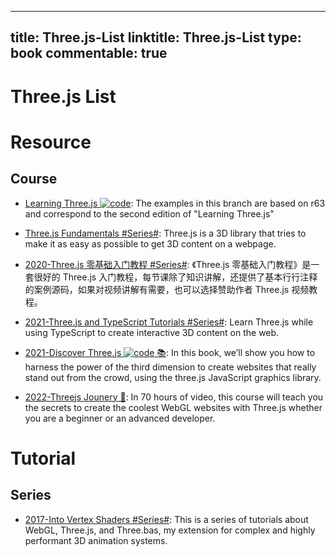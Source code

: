 
---
title: Three.js-List
linktitle: Three.js-List
type: book
commentable: true
---

# Three.js List

# Resource

## Course

- [Learning Three.js ![code](https://ng-tech.icu/assets/code.svg)](https://github.com/josdirksen/learning-threejs): The examples in this branch are based on r63 and correspond to the second edition of "Learning Three.js"

- [Three.js Fundamentals #Series#](https://threejsfundamentals.org/threejs/lessons/threejs-fundamentals.html): Three.js is a 3D library that tries to make it as easy as possible to get 3D content on a webpage.

- [2020-Three.js 零基础入门教程 #Series#](http://www.webgl3d.cn/Three.js/): 《Three.js 零基础入门教程》是一套很好的 Three.js 入门教程，每节课除了知识讲解，还提供了基本行行注释的案例源码，如果对视频讲解有需要，也可以选择赞助作者 Three.js 视频教程。

- [2021-Three.js and TypeScript Tutorials #Series#](https://sbcode.net/threejs/): Learn Three.js while using TypeScript to create interactive 3D content on the web.

- [2021-Discover Three.js ![code](https://ng-tech.icu/assets/code.svg) 📚](https://discoverthreejs.com/book/introduction/): In this book, we’ll show you how to harness the power of the third dimension to create websites that really stand out from the crowd, using the three.js JavaScript graphics library.

- [2022-Threejs Jounery 🎥](https://threejs-journey.com/): In 70 hours of video, this course will teach you the secrets to create the coolest WebGL websites with Three.js whether you are a beginner or an advanced developer.

# Tutorial

## Series

- [2017-Into Vertex Shaders #Series#](https://medium.com/@Zadvorsky/into-vertex-shaders-594e6d8cd804): This is a series of tutorials about WebGL, Three.js, and Three.bas, my extension for complex and highly performant 3D animation systems.

    